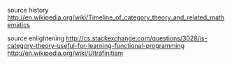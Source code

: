 
source history
  http://en.wikipedia.org/wiki/Timeline_of_category_theory_and_related_mathematics

source enlightening
  http://cs.stackexchange.com/questions/3028/is-category-theory-useful-for-learning-functional-programming
  http://en.wikipedia.org/wiki/Ultrafinitism
